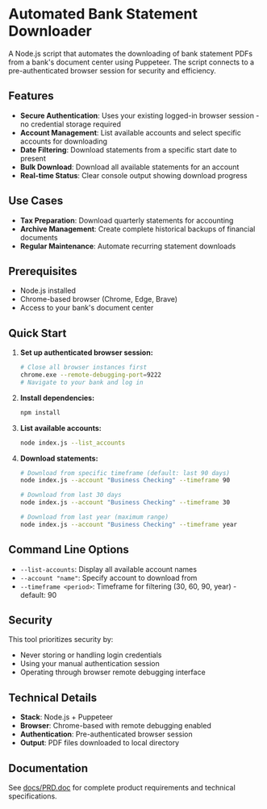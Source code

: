 # Automated Bank Statement Downloader

A Node.js script that automates the downloading of bank statement PDFs from a bank's document center using Puppeteer. The script connects to a pre-authenticated browser session for security and efficiency.

## Features

- **Secure Authentication**: Uses your existing logged-in browser session - no credential storage required
- **Account Management**: List available accounts and select specific accounts for downloading
- **Date Filtering**: Download statements from a specific start date to present
- **Bulk Download**: Download all available statements for an account
- **Real-time Status**: Clear console output showing download progress

## Use Cases

- **Tax Preparation**: Download quarterly statements for accounting
- **Archive Management**: Create complete historical backups of financial documents
- **Regular Maintenance**: Automate recurring statement downloads

## Prerequisites

- Node.js installed
- Chrome-based browser (Chrome, Edge, Brave)
- Access to your bank's document center

## Quick Start

1. **Set up authenticated browser session:**
   ```bash
   # Close all browser instances first
   chrome.exe --remote-debugging-port=9222
   # Navigate to your bank and log in
   ```

2. **Install dependencies:**
   ```bash
   npm install
   ```

3. **List available accounts:**
   ```bash
   node index.js --list_accounts
   ```

4. **Download statements:**
   ```bash
   # Download from specific timeframe (default: last 90 days)
   node index.js --account "Business Checking" --timeframe 90
   
   # Download from last 30 days
   node index.js --account "Business Checking" --timeframe 30
   
   # Download from last year (maximum range)
   node index.js --account "Business Checking" --timeframe year
   ```

## Command Line Options

- `--list-accounts`: Display all available account names
- `--account "name"`: Specify account to download from  
- `--timeframe <period>`: Timeframe for filtering (30, 60, 90, year) - default: 90

## Security

This tool prioritizes security by:
- Never storing or handling login credentials
- Using your manual authentication session
- Operating through browser remote debugging interface

## Technical Details

- **Stack**: Node.js + Puppeteer
- **Browser**: Chrome-based with remote debugging enabled
- **Authentication**: Pre-authenticated browser session
- **Output**: PDF files downloaded to local directory

## Documentation

See [docs/PRD.doc](docs/PRD.doc) for complete product requirements and technical specifications.